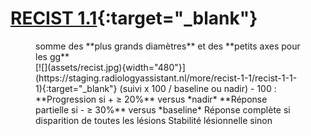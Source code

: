 # [RECIST 1.1](https://recist.eortc.org/recist-1-1-2/){:target="_blank"}

<figure markdown="span">
    somme des **plus grands diamètres** et des **petits axes pour les gg**  
    </br>
    [![](assets/recist.jpg){width="480"}](https://staging.radiologyassistant.nl/more/recist-1-1/recist-1-1-1){:target="_blank"}  
    (suivi x 100 / baseline ou nadir) - 100 :  
    **Progression si + ≥ 20%** versus *nadir*  
    **Réponse partielle si - ≥ 30%** versus *baseline*  
    Réponse complète si disparition de toutes les lésions  
    Stabilité lésionnelle sinon
</figure>